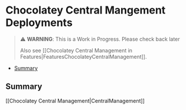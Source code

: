 # Chocolatey Central Mangement Deployments

> :warning: **WARNING**: This is a Work in Progress. Please check back later
>
> Also see [[Chocolatey Central Management in Features|FeaturesChocolateyCentralManagement]].

<!-- TOC depthFrom:2 -->

- [Summary](#summary)

<!-- /TOC -->

## Summary



[[Chocolatey Central Management|CentralManagement]]
